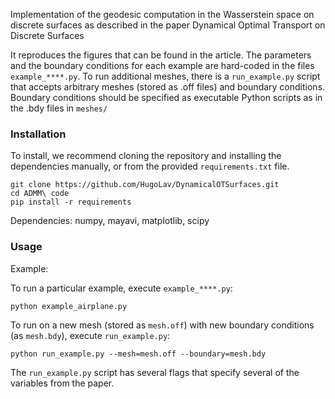 Implementation of the geodesic computation in the Wasserstein space on discrete surfaces as described in the paper Dynamical Optimal Transport on Discrete Surfaces

It reproduces the figures that can be found in the article. The parameters and the boundary conditions for each example are hard-coded in the files `example_****.py`. To run additional meshes, there is a `run_example.py` script that accepts arbitrary meshes (stored as .off files) and boundary conditions. Boundary conditions should be specified as executable Python scripts as in the .bdy files in `meshes/`

### Installation

To install, we recommend cloning the repository and installing the dependencies manually, or from the provided `requirements.txt` file.

```
git clone https://github.com/HugoLav/DynamicalOTSurfaces.git
cd ADMM\ code
pip install -r requirements
```

Dependencies: numpy, mayavi, matplotlib, scipy

### Usage

Example: 

To run a particular example, execute `example_****.py`:  
```
python example_airplane.py
```

To run on a new mesh (stored as `mesh.off`) with new boundary conditions (as `mesh.bdy`), execute `run_example.py`:
```
python run_example.py --mesh=mesh.off --boundary=mesh.bdy
```

The `run_example.py` script has several flags that specify several of the variables from the paper.